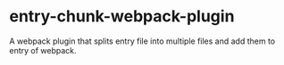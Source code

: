 # entry-chunk-webpack-plugin
A webpack plugin that splits entry file into multiple files and add them to entry of webpack.
